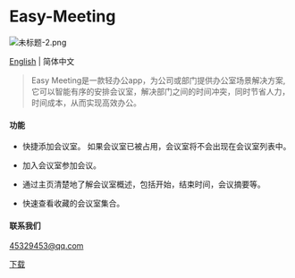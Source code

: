 # Easy-Meeting

![未标题-2.png](https://upload-images.jianshu.io/upload_images/1419035-a1c93f7e36e90b60.png?imageMogr2/auto-orient/strip%7CimageView2/2/w/1000)

[English](https://github.com/shabake/Easy-Meeting) | 简体中文

>Easy Meeting是一款轻办公app，为公司或部门提供办公室场景解决方案,它可以智能有序的安排会议室，解决部门之间的时间冲突，同时节省人力，时间成本，从而实现高效办公。


#### 功能

 * 快捷添加会议室。 如果会议室已被占用，会议室将不会出现在会议室列表中。

 * 加入会议室参加会议。

 * 通过主页清楚地了解会议室概述，包括开始，结束时间，会议摘要等。
 
 * 快速查看收藏的会议室集合。


#### 联系我们

45329453@qq.com

[下载](https://itunes.apple.com/cn/app/id1479323067?at=1010lSqk&ct=cds)
